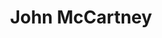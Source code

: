 ---
title: John McCartney
headshot: images/uploads/John_McCartney.jpg
jobTitle: User Experience Designer
description: John McCartney is a User Experience designer in M&T Bank’s Experience and Design group. Currently based in Buffalo, New York, John focuses on strategy, user-centered design, Design-Thinking, and usability. With a background in Human-Computer Interaction and Cognitive Science, he is passionate about creating business cultures that are highly focused on keeping humans and their needs at the center of every conversation. Prior to M&T Bank, John was a User Experience Designer at a higher education software company and a materials science start-up.
speakerLink: 
---